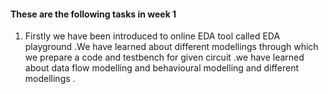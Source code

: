 #### These are the following tasks in week 1

1. Firstly we have been introduced to online EDA tool called EDA playground .We have learned about different modellings through which we prepare a code and testbench
 for given circuit .we have learned about data flow modelling and behavioural modelling and different modellings .  
 
 

